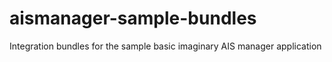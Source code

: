 # aismanager-sample-bundles
Integration bundles for the sample basic imaginary AIS manager application
